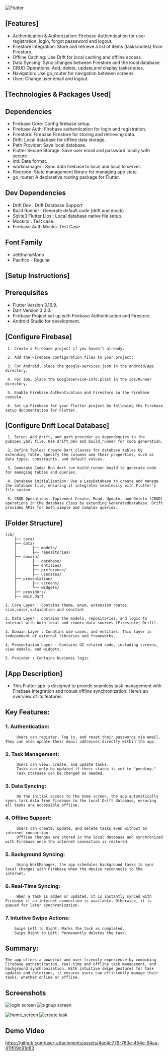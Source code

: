 


![Flutter](https://github.com/user-attachments/assets/f5c9d4c1-3cac-4303-a5b2-37d0a6afcfcc)


## [Features]

* Authentication & Authorization: Firebase Authentication for user registration, login, forgot passsword and logout.
* Firestore Integration: Store and retrieve a list of items (tasks/notes) from Firestore.
* Offline Caching: Use Drift for local caching and offline access.
* Data Syncing: Sync changes between Firestore and the local database.
* CRUD Operations: Add, delete, update,and display tasks/notes.
* Navigation: Use go_router for navigation between screens.
* User: Change user email and logout.

## [Technologies & Packages Used]

## **Dependencies**

* Firebase Core: Config firebase setup.
* Firebase Auth: Firebase authentication for login and registration.
* Firestore: Firebase Firestore for storing and retrieving data.
* Drift: Local database for offline data storage.
* Path Provider: Save local database.
* Flutter Secure Storage: Save user email and password locally with secure .
* intl: Date format.
* workmanager : Sync data firebase to local and local to server.
* Riverpod: State management library for managing app state.
* go_router: A declarative routing package for Flutter.

## **Dev Dependencies**

* Drift Dev : Drift Database Support
* Build Runner : Generate default code (drift and mock)
* Sqlite3 Flutter Libs : Local database native file setup.
* Mockito : Test case.
* Firebase Auth Mocks: Test Case

## **Font Family**

* JetBrainsMono 
* Pacifico - Regular

## [Setup Instructions]

## **Prerequisites**

* Flutter Version 3.16.9.
* Dart Version 3.2.3.
* Firebase Project set up with Firebase Authentication and Firestore.
* Android Studio for development.


## [Configure Firebase]

     1. Create a Firebase project if you haven’t already.

     2. Add the Firebase configuration files to your project:

     3. For Android, place the google-services.json in the android/app directory.

     4. For iOS, place the GoogleService-Info.plist in the ios/Runner directory.

     5. Enable Firebase Authentication and Firestore in the Firebase console.

     6. Set up Firebase for your Flutter project by following the Firebase setup documentation for Flutter.


## [Configure Drift Local Database]

     1. Setup: Add drift, and path_provider as dependencies in the pubspec.yaml file. Use drift_dev and build_runner for code generation.

     2. Define Tables: Create Dart classes for database tables by extending Table. Specify the columns and their properties, such as data types, constraints, and default values.

     3. Generate Code: Run dart run build_runner build to generate code for managing tables and queries.

     4. Database Initialization: Use a LazyDatabase to create and manage the database file, ensuring it integrates seamlessly with Flutter’s file system.

     5. CRUD Operations: Implement Create, Read, Update, and Delete (CRUD) operations in the database class by extending GeneratedDatabase. Drift provides APIs for both simple and complex queries.


## [Folder Structure]

    lib/
        ├── core/
        ├── data/
        │       ├── models/
        │       ├── repositories/
        ├── domain/
        │       ├── database/
        │       ├── entities/    
        │       ├── preference/    
        │       ├── usecases/
        ├── presentation/
        │       ├── screens/
        │       └── widgets/
        ├── providers/
        ├── main.dart

    1. Core Layer : Contains theme, enum, extension routes, size,color,valaidation and constant  
    
    2. Data Layer : Contains the models, repositories, and logic to interact with both local and remote data sources (Firestore, Drift).

    3. Domain Layer : Conatins use cases, and entities. This layer is independent of external libraries and frameworks.

    4. Presentation Layer : Contains UI-related code, including screens, view models, and widgets.
    
    5. Proivder : Contains business logic

## [App Description]

* This Flutter app is designed to provide seamless task management with Firebase integration and robust offline synchronization. Here’s an overview of its features:

## Key Features:

###   1. Authentication:
         Users can register, log in, and reset their passwords via email. They can also update their email addresses directly within the app.

###   2. Task Management:
         Users can view, create, and update tasks.
         Tasks can only be updated if their status is set to "pending."
         Task statuses can be changed as needed.

###   3. Data Syncing:
         On the initial access to the home screen, the app automatically syncs task data from Firebase to the local Drift database, ensuring all tasks are accessible offline.
         
###   4. Offline Support:
         Users can create, update, and delete tasks even without an internet connection.
         Offline changes are stored in the local database and synchronized with Firebase once the internet connection is restored.

###   5. Background Syncing:
         Using WorkManager, the app schedules background tasks to sync local changes with Firebase when the device reconnects to the internet.

###   6. Real-Time Syncing:
         When a task is added or updated, it is instantly synced with Firebase if an internet connection is available. Otherwise, it is queued for later synchronization.

###   7. Intuitive Swipe Actions:
        Swipe Left to Right: Marks the task as completed.
        Swipe Right to Left: Permanently deletes the task.

## Summary:
    The app offers a powerful and user-friendly experience by combining Firebase authentication, real-time and offline task management, and background synchronization. With intuitive swipe gestures for task updates and deletions, it ensures users can efficiently manage their tasks, whether online or offline.


## Screenshots
![login screen](https://github.com/user-attachments/assets/3821e734-8989-443c-9eab-30d6a72de171)            ![signup screen](https://github.com/user-attachments/assets/94d0ecc3-d1cb-484c-8db4-88d422229566) 

![home_screen](https://github.com/user-attachments/assets/e03c121e-2cf8-4b23-9d20-985cf74b4611)             ![create task](https://github.com/user-attachments/assets/f2bfb56d-608b-42a8-b2e7-0d419752fbe7)

## Demo Video
https://github.com/user-attachments/assets/4ac4c779-763e-454e-94aa-411f09d91d83










